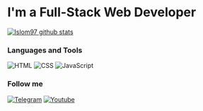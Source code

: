 # I'm a Full-Stack Web Developer
[![Islom97 github stats ](https://github-readme-stats.vercel.app/api?username=Islom97&show_icons=true&theme=github_dark&text_color=7DB9B8)](https://github.com/Islom97)


### Languages and Tools

![HTML](https://img.shields.io/badge/HTML-090909?style=for-the-badge&logo=HTML5&logoColor=E34F26) ![CSS](https://img.shields.io/badge/CSS-090909?style=for-the-badge&logo=CSS3&logoColor=1572B6) ![JavaScript](https://img.shields.io/badge/JavaScript-090909?style=for-the-badge&logo=JavaScript&logoColor=F7DF1E)
### Follow me
  [![Telegram](https://img.shields.io/badge/Telegram-090909?style=for-the-badge&logo=Telegram&logoColor=#1DA1F2)](https://t.me/islom_abduvoxidov) [![Youtube](https://img.shields.io/badge/Youtube-090909?style=for-the-badge&logo=Youtube&logoColor=FF0000)](https://www.youtube.com/channel/UCpmcqmGke_Ax2-RA4DjcPqw)
